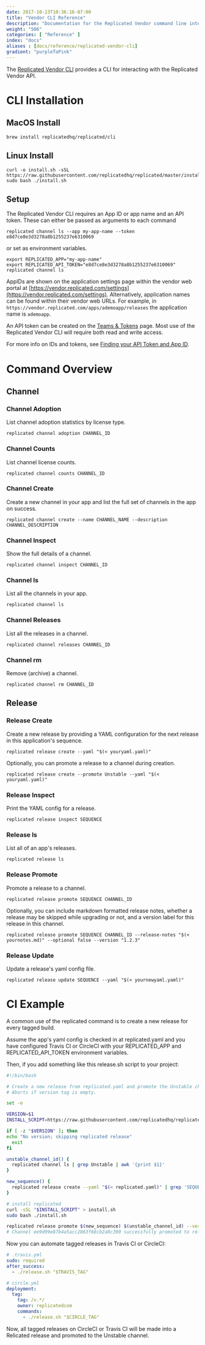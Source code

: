 ```yaml
---
date: 2017-10-23T10:36:16-07:00
title: "Vendor CLI Reference"
description: "Documentation for the Replicated Vendor command line interface"
weight: "506"
categories: [ "Reference" ]
index: "docs"
aliases : [docs/reference/replicated-vendor-cli]
gradient: "purpleToPink"
---
```


The [Replicated Vendor CLI](https://github.com/replicatedhq/replicated) provides a CLI for interacting with the Replicated Vendor API.

# CLI Installation

## MacOS Install
```shell
brew install replicatedhq/replicated/cli
```

## Linux Install
```shell
curl -o install.sh -sSL https://raw.githubusercontent.com/replicatedhq/replicated/master/install.sh
sudo bash ./install.sh
```

## Setup
The Replicated Vendor CLI requires an App ID or app name and an API token. These can either be passed as arguments to each command
```shell
replicated channel ls --app my-app-name --token e8d7ce8e3d3278a8b1255237e6310069
```
or set as environment variables.
```shell
export REPLICATED_APP="my-app-name"
export REPLICATED_API_TOKEN="e8d7ce8e3d3278a8b1255237e6310069"
replicated channel ls
```

AppIDs are shown on the application settings page within the vendor web portal at [https://vendor.replicated.com/settings](https://vendor.replicated.com/settings). Alternatively, application names can be found within their vendor web URLs. For example, in `https://vendor.replicated.com/apps/ademoapp/releases` the application name is `ademoapp`.

An API token can be created on the [Teams & Tokens](https://vendor.replicated.com/team/tokens) page. Most use of the Replicated Vendor CLI will require both read and write access.

For more info on IDs and tokens, see [Finding your API Token and App ID](/docs/kb/developer-resources/finding-your-api-token-and-app-id).

# Command Overview

## Channel
### Channel Adoption
List channel adoption statistics by license type.
```shell
replicated channel adoption CHANNEL_ID
```

### Channel Counts
List channel license counts.
```shell
replicated channel counts CHANNEL_ID
```

### Channel Create
Create a new channel in your app and list the full set of channels in the app on success.
```shell
replicated channel create --name CHANNEL_NAME --description CHANNEL_DESCRIPTION
```

### Channel Inspect
Show the full details of a channel.
```shell
replicated channel inspect CHANNEL_ID
```

### Channel ls
List all the channels in your app.
```shell
replicated channel ls
```

### Channel Releases
List all the releases in a channel.
```shell
replicated channel releases CHANNEL_ID
```

### Channel rm
Remove (archive) a channel.
```shell
replicated channel rm CHANNEL_ID
```

## Release
### Release Create
Create a new release by providing a YAML configuration for the next release in this application's sequence.
```shell
replicated release create --yaml "$(< youryaml.yaml)"
```
Optionally, you can promote a release to a channel during creation.
```shell
replicated release create --promote Unstable --yaml "$(< youryaml.yaml)"
```

### Release Inspect
Print the YAML config for a release.
```shell
replicated release inspect SEQUENCE
```

### Release ls
List all of an app's releases.
```shell
replicated release ls
```

### Release Promote
Promote a release to a channel.
```shell
replicated release promote SEQUENCE CHANNEL_ID
```
Optionally, you can include markdown formatted release notes, whether a release may be skipped while upgrading or not, and a version label for this release in this channel.
```shell
replicated release promote SEQUENCE CHANNEL_ID --release-notes "$(< yournotes.md)" --optional false --version "1.2.3"
```

### Release Update
Update a release's yaml config file.
```shell
replicated release update SEQUENCE --yaml "$(< yournewyaml.yaml)"
```

# CI Example
A common use of the replicated command is to create a new release for every tagged build.

Assume the app's yaml config is checked in at replicated.yaml and you have configured Travis CI or CircleCI with your REPLICATED_APP and REPLICATED_API_TOKEN environment variables.

Then, if you add something like this release.sh script to your project:
```bash
#!/bin/bash

# Create a new release from replicated.yaml and promote the Unstable channel to use it.
# Aborts if version tag is empty.

set -e

VERSION=$1
INSTALL_SCRIPT=https://raw.githubusercontent.com/replicatedhq/replicated/master/install.sh

if [ -z "$VERSION" ]; then
echo "No version; skipping replicated release"
  exit
fi

unstable_channel_id() {
  replicated channel ls | grep Unstable | awk '{print $1}'
}

new_sequence() {
  replicated release create --yaml "$(< replicated.yaml)" | grep 'SEQUENCE:' | grep -Eo '[0-9]+'
}

# install replicated
curl -sSL "$INSTALL_SCRIPT" > install.sh
sudo bash ./install.sh

replicated release promote $(new_sequence) $(unstable_channel_id) --version "$VERSION"
# Channel ee9d99e87b4a5acc2863f68cb2a0c390 successfully promoted to release 15
```
Now you can automate tagged releases in Travis CI or CircleCI:
```yaml
# .travis.yml
sudo: required
after_success:
  - ./release.sh "$TRAVIS_TAG"
```
```yaml
# circle.yml
deployment:
  tag:
    tag: /v.*/
    owner: replicatedcom
    commands:
      - ./release.sh "$CIRCLE_TAG"
```
Now, all tagged releases on CircleCI or Travis CI will be made into a Relicated release and promoted to the Unstable channel.
